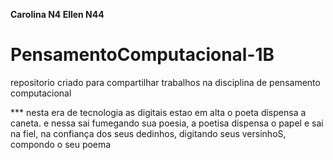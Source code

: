 **Carolina N4 Ellen N44**

# PensamentoComputacional-1B

repositorio criado para compartilhar trabalhos na disciplina de pensamento computacional 

*** nesta era de tecnologia 
as digitais estao em alta 
o poeta dispensa a caneta.
e nessa sai fumegando sua poesia,
a poetisa dispensa o papel
e sai na fiel,
na confiança dos seus dedinhos,
digitando seus versinhoS,
compondo o seu poema 
